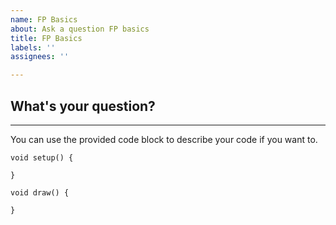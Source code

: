 ```yaml
---
name: FP Basics
about: Ask a question FP basics
title: FP Basics
labels: ''
assignees: ''

---
```

## What's your question?


---
You can use the provided code block to describe your code if you want to.

```processing
void setup() {

}

void draw() {

}
```